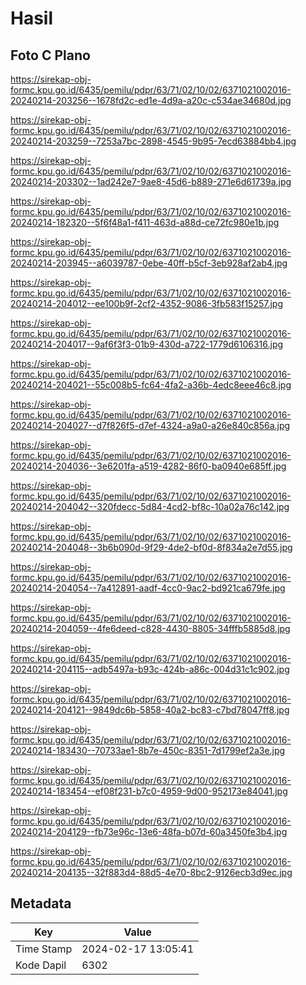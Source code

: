 # Hasil

## Foto C Plano

https://sirekap-obj-formc.kpu.go.id/6435/pemilu/pdpr/63/71/02/10/02/6371021002016-20240214-203256--1678fd2c-ed1e-4d9a-a20c-c534ae34680d.jpg

https://sirekap-obj-formc.kpu.go.id/6435/pemilu/pdpr/63/71/02/10/02/6371021002016-20240214-203259--7253a7bc-2898-4545-9b95-7ecd63884bb4.jpg

https://sirekap-obj-formc.kpu.go.id/6435/pemilu/pdpr/63/71/02/10/02/6371021002016-20240214-203302--1ad242e7-9ae8-45d6-b889-271e6d61739a.jpg

https://sirekap-obj-formc.kpu.go.id/6435/pemilu/pdpr/63/71/02/10/02/6371021002016-20240214-182320--5f6f48a1-f411-463d-a88d-ce72fc980e1b.jpg

https://sirekap-obj-formc.kpu.go.id/6435/pemilu/pdpr/63/71/02/10/02/6371021002016-20240214-203945--a6039787-0ebe-40ff-b5cf-3eb928af2ab4.jpg

https://sirekap-obj-formc.kpu.go.id/6435/pemilu/pdpr/63/71/02/10/02/6371021002016-20240214-204012--ee100b9f-2cf2-4352-9086-3fb583f15257.jpg

https://sirekap-obj-formc.kpu.go.id/6435/pemilu/pdpr/63/71/02/10/02/6371021002016-20240214-204017--9af6f3f3-01b9-430d-a722-1779d6106316.jpg

https://sirekap-obj-formc.kpu.go.id/6435/pemilu/pdpr/63/71/02/10/02/6371021002016-20240214-204021--55c008b5-fc64-4fa2-a36b-4edc8eee46c8.jpg

https://sirekap-obj-formc.kpu.go.id/6435/pemilu/pdpr/63/71/02/10/02/6371021002016-20240214-204027--d7f826f5-d7ef-4324-a9a0-a26e840c856a.jpg

https://sirekap-obj-formc.kpu.go.id/6435/pemilu/pdpr/63/71/02/10/02/6371021002016-20240214-204036--3e6201fa-a519-4282-86f0-ba0940e685ff.jpg

https://sirekap-obj-formc.kpu.go.id/6435/pemilu/pdpr/63/71/02/10/02/6371021002016-20240214-204042--320fdecc-5d84-4cd2-bf8c-10a02a76c142.jpg

https://sirekap-obj-formc.kpu.go.id/6435/pemilu/pdpr/63/71/02/10/02/6371021002016-20240214-204048--3b6b090d-9f29-4de2-bf0d-8f834a2e7d55.jpg

https://sirekap-obj-formc.kpu.go.id/6435/pemilu/pdpr/63/71/02/10/02/6371021002016-20240214-204054--7a412891-aadf-4cc0-9ac2-bd921ca679fe.jpg

https://sirekap-obj-formc.kpu.go.id/6435/pemilu/pdpr/63/71/02/10/02/6371021002016-20240214-204059--4fe6deed-c828-4430-8805-34fffb5885d8.jpg

https://sirekap-obj-formc.kpu.go.id/6435/pemilu/pdpr/63/71/02/10/02/6371021002016-20240214-204115--adb5497a-b93c-424b-a86c-004d31c1c902.jpg

https://sirekap-obj-formc.kpu.go.id/6435/pemilu/pdpr/63/71/02/10/02/6371021002016-20240214-204121--9849dc6b-5858-40a2-bc83-c7bd78047ff8.jpg

https://sirekap-obj-formc.kpu.go.id/6435/pemilu/pdpr/63/71/02/10/02/6371021002016-20240214-183430--70733ae1-8b7e-450c-8351-7d1799ef2a3e.jpg

https://sirekap-obj-formc.kpu.go.id/6435/pemilu/pdpr/63/71/02/10/02/6371021002016-20240214-183454--ef08f231-b7c0-4959-9d00-952173e84041.jpg

https://sirekap-obj-formc.kpu.go.id/6435/pemilu/pdpr/63/71/02/10/02/6371021002016-20240214-204129--fb73e96c-13e6-48fa-b07d-60a3450fe3b4.jpg

https://sirekap-obj-formc.kpu.go.id/6435/pemilu/pdpr/63/71/02/10/02/6371021002016-20240214-204135--32f883d4-88d5-4e70-8bc2-9126ecb3d9ec.jpg


## Metadata

| Key        | Value               |
| ---------- | ------------------- |
| Time Stamp | 2024-02-17 13:05:41 |
| Kode Dapil | 6302                |



